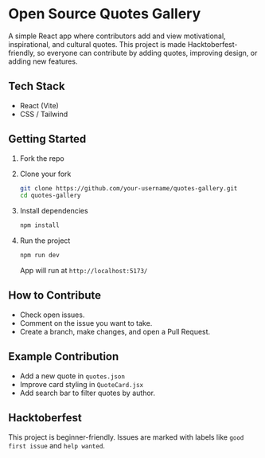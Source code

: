 # Open Source Quotes Gallery

A simple React app where contributors add and view motivational, inspirational, and cultural quotes. This project is made Hacktoberfest-friendly, so everyone can contribute by adding quotes, improving design, or adding new features.

## Tech Stack

* React (Vite)
* CSS / Tailwind

## Getting Started

1. Fork the repo
2. Clone your fork

   ```bash
   git clone https://github.com/your-username/quotes-gallery.git
   cd quotes-gallery
   ```
3. Install dependencies

   ```bash
   npm install
   ```
4. Run the project

   ```bash
   npm run dev
   ```

   App will run at `http://localhost:5173/`

## How to Contribute

* Check open issues.
* Comment on the issue you want to take.
* Create a branch, make changes, and open a Pull Request.

## Example Contribution

* Add a new quote in `quotes.json`
* Improve card styling in `QuoteCard.jsx`
* Add search bar to filter quotes by author.

## Hacktoberfest

This project is beginner-friendly. Issues are marked with labels like `good first issue` and `help wanted`.

